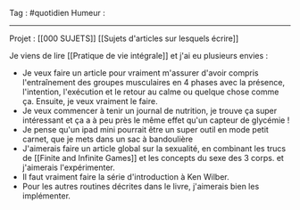 Tag : #quotidien 
Humeur : 
***
Projet : [[000 SUJETS]] [[Sujets d'articles sur lesquels écrire]]

Je viens de lire [[Pratique de vie intégrale]] et j'ai eu plusieurs envies : 
- Je veux faire un article pour vraiment m'assurer d'avoir compris l'entraînement des groupes musculaires en 4 phases avec la présence, l'intention, l'exécution et le retour au calme ou quelque chose comme ça. Ensuite, je veux vraiment le faire.
- Je veux commencer à tenir un journal de nutrition, je trouve ça super intéressant et ça a à peu près le même effet qu'un capteur de glycémie ! 
- Je pense qu'un ipad mini pourrait être un super outil en mode petit carnet, que je mets dans un sac à bandoulière
- J'aimerais faire un article global sur la sexualité, en combinant les trucs de [[Finite and Infinite Games]] et les concepts du sexe des 3 corps. et j'aimerais l'expérimenter. 
- Il faut vraiment faire la série d'introduction à Ken Wilber. 
- Pour les autres routines décrites dans le livre, j'aimerais bien les implémenter. 

